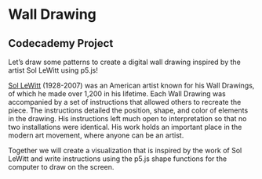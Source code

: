 # Wall Drawing

## Codecademy Project

Let’s draw some patterns to create a digital wall drawing inspired by the artist Sol LeWitt using p5.js!

[Sol LeWitt](https://en.wikipedia.org/wiki/Sol_LeWitt) (1928-2007) was an American artist known for his Wall Drawings, of which he made over 1,200 in his lifetime. Each Wall Drawing was accompanied by a set of instructions that allowed others to recreate the piece. The instructions detailed the position, shape, and color of elements in the drawing. His instructions left much open to interpretation so that no two installations were identical. His work holds an important place in the modern art movement, where anyone can be an artist.

Together we will create a visualization that is inspired by the work of Sol LeWitt and write instructions using the p5.js shape functions for the computer to draw on the screen.